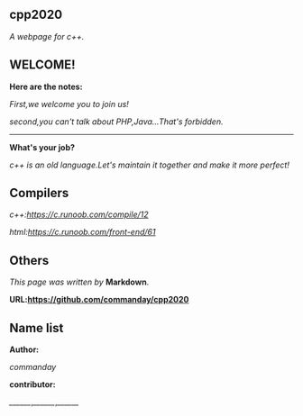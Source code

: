 ## cpp2020

*A webpage for c++.*
## WELCOME!
**Here are the notes:**

*First,we welcome you to join us!*

*second,you can't talk about PHP,Java…That's forbidden.*
***
**What's your job?**

*c++ is an old language.Let's maintain it together and make it more perfect!*

## Compilers

*c++:https://c.runoob.com/compile/12*

*html:https://c.runoob.com/front-end/61*

## Others
*This page was written by* __Markdown__.

__URL:https://github.com/commanday/cpp2020__

## Name list
__Author:__

*commanday*

__contributor:__

*______*,*______*,*______*

